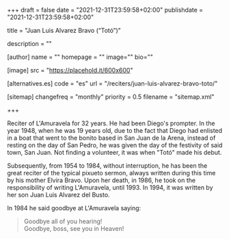 +++
draft = false
date = "2021-12-31T23:59:58+02:00"
publishdate = "2021-12-31T23:59:58+02:00"

title = "Juan Luis Alvarez Bravo (“Totó”)"

description = ""

[author]
    name = ""
    homepage = ""
    image=""
    bio=""

[image]
    src = "https://placehold.it/600x600"

[alternatives.es]
    code = "es"
    url = "/reciters/juan-luis-alvarez-bravo-toto/"

[sitemap]
  changefreq = "monthly"
  priority = 0.5
  filename = "sitemap.xml"

+++

Reciter of L'Amuravela for 32 years. He had been Diego's prompter. In the year 1948, when he was 19 years old, due to the fact that Diego had enlisted in a boat that went to the bonito based in San Juan de la Arena, instead of resting on the day of San Pedro, he was given the day of the festivity of said town, San Juan. Not finding a volunteer, it was when "Totó" made his debut.

Subsequently, from 1954 to 1984, without interruption, he has been the great reciter of the typical pixueto sermon, always written during this time by his mother Elvira Bravo. Upon her death, in 1986, he took on the responsibility of writing L'Amuravela, until 1993. In 1994, it was written by her son Juan Luis Alvarez del Busto.

In 1984 he said goodbye at L'Amuravela saying:

> Goodbye all of you hearing!\
Goodbye, boss, see you in Heaven!